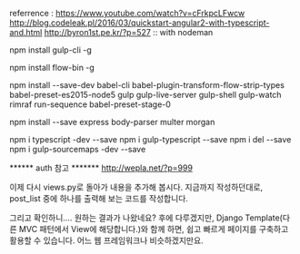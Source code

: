 referrence  : https://www.youtube.com/watch?v=cFrkpcLFwcw
              http://blog.codeleak.pl/2016/03/quickstart-angular2-with-typescript-and.html
              http://byron1st.pe.kr/?p=527      ::  with nodeman

npm install gulp-cli -g

npm install flow-bin -g

npm install --save-dev babel-cli babel-plugin-transform-flow-strip-types babel-preset-es2015-node5  gulp gulp-live-server gulp-shell gulp-watch rimraf run-sequence babel-preset-stage-0

npm install --save express body-parser multer morgan


npm i typescript -dev --save
npm i gulp-typescript --save
npm i del --save
npm i gulp-sourcemaps -dev --save








****** auth 참고 *******
http://wepla.net/?p=999



이제 다시 views.py로 돌아가 내용을 추가해 봅시다. 지금까지 작성하던대로, post_list 중에 하나를 출력해 보는 코드를 작성합니다.


그리고 확인하니…. 원하는 결과가 나왔네요? 후에 다루겠지만, Django Template(다른 MVC 패턴에서 View에 해당합니다.)와 함께 하면, 쉽고 빠르게 페이지를 구축하고 활용할 수 있습니다. 어느 웹 프레임워크나 비슷하겠지만요.
